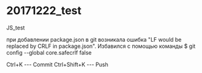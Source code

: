 # 20171222_test
JS_test

при добавлении package.json в git возникала ошибка "LF would be replaced by CRLF in package.json".
Избавился с помощью команды $ git config --global core.safecrlf false

Ctrl+K --- Commit
Ctrl+Shift+K --- Push
